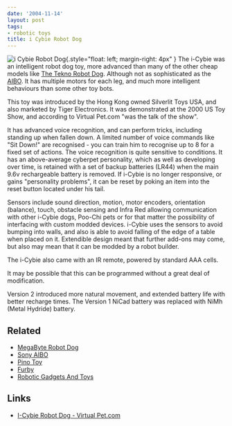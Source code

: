```yaml
---
date: '2004-11-14'
layout: post
tags:
- robotic toys
title: i Cybie Robot Dog
---
```

![i Cybie Robot Dog](/galleries/2004-11-14-i-cybie-robot-dog/i-cybie-dog.jpg){.style="float: left; margin-right: 4px" }
The i-Cybie was an intelligent robot dog toy, more advanced than many of the other cheap models like [The Tekno Robot Dog](/wiki/tekno_robot_dog.html). Although not as sophisticated as the [AIBO](/wiki/aibo.html). It has multiple
motors for each leg, and much more intelligent behaviours than some other toy bots.

This toy was introduced by the Hong Kong owned Silverlit Toys USA, and also marketed by Tiger Electronics. It was demonstrated at the 2000 US Toy Show, and according to Virtual Pet.com "was the talk of the show".

It has advanced voice recognition, and can perform tricks, including standing up when fallen down. A limited number of voice commands like "Sit Down!" are recognised - you can train him to recognise up to 8 for a fixed set of actions. The voice recognition is quite sensitive to conditions. It has an above-average cyberpet personality, which as well as developing over time, is retained with a set of backup batteries (LR44) when the main 9.6v rechargeable battery is removed. If i-Cybie is no longer responsive, or gains "personality problems", it can be reset by poking an item into the reset button located under his tail.

Sensors include sound direction, motion, motor encoders, orientation (balance), touch, obstacle sensing and Infra Red allowing communication with other i-Cybie dogs, Poo-Chi pets or for that matter the possibility of interfacing with custom modded devices. i-Cybie uses the sensors to avoid bumping into walls, and also is able to avoid falling of the edge of a table when placed on it. Extendible design meant that further add-ons may come, but also may mean that it can be modded by a robot builder.

The i-Cybie also came with an IR remote, powered by standard AAA cells.

It may be possible that this can be programmed without a great deal of modification.

Version 2 introduced more natural movement, and extended battery life with better recharge times. The Version 1 NiCad battery was replaced with NiMh (Metal Hydride) battery.

## Related

* [MegaByte Robot Dog](/2004/11/14/megabyte-robot-dog.html)
* [Sony AIBO](/wiki/aibo.html)
* [Pino Toy](/wiki/pino_toy.html)
* [Furby](/wiki/furby.html)
* [Robotic Gadgets And Toys](/2005/08/02/robotic-toys-and-gadgets.html)

## Links

* [I-Cybie Robot Dog - Virtual Pet.com](https://virtualpet.com/vp/farm/icybie/icybie.htm)
